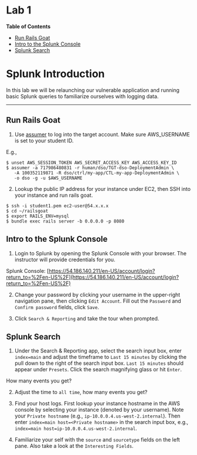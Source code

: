 # Lab 1

**Table of Contents**

- [Run Rails Goat](##run-rails-goat)
- [Intro to the Splunk Console](##intro-to-the-splunk-console)
- [Splunk Search](##splunk-search)

# Splunk Introduction

In this lab we will be relaunching our vulnerable application and running basic Splunk queries to familiarize ourselves with logging data.

---

## Run Rails Goat

1. Use [assumer](https://github.com/devsecops/assumer) to log into the target account. Make sure AWS_USERNAME is set to your student ID.

 E.g.,

 ```
$ unset AWS_SESSION_TOKEN AWS_SECRET_ACCESS_KEY AWS_ACCESS_KEY_ID
$ assumer -a 717986480831 -r human/dso/TGT-dso-DeploymentAdmin \
    -A 100352119871 -R dso/ctrl/my-app/CTL-my-app-DeploymentAdmin \
    -o dso -g -u $AWS_USERNAME
 ```

2. Lookup the public IP address for your instance under EC2, then SSH into your instance and run rails goat.

 ```
$ ssh -i student1.pem ec2-user@54.x.x.x
$ cd ~/railsgoat
$ export RAILS_ENV=mysql
$ bundle exec rails server -b 0.0.0.0 -p 8080
 ```

## Intro to the Splunk Console

1. Login to Splunk by opening the Splunk Console with your browser. The instructor will provide credentials for you.

Splunk Console: [https://54.186.140.211/en-US/account/login?return_to=%2Fen-US%2F](https://54.186.140.211/en-US/account/login?return_to=%2Fen-US%2F)

2. Change your password by clicking your username in the upper-right navigation pane, then clicking `Edit Account`. Fill out the `Password` and `Confirm password` fields, click `Save`.

3. Click `Search & Reporting` and take the tour when prompted.

## Splunk Search

1. Under the Search & Reporting app, select the search input box, enter `index=main` and adjust the timeframe to `Last 15 minutes` by clicking the pull down to the right of the search input box. `Last 15 minutes` should appear under `Presets`. Click the search magnifying glass or hit `Enter`.

 How many events you get?

2. Adjust the time to `all time`, how many events you get?

3. Find your host logs. First lookup your instance hostname in the AWS console by selecting your instance (denoted by your username). Note your `Private hostname`  (e.g., `ip-10.0.0.4.us-west-2.internal`). Then enter `index=main host=<Private hostname>` in the search input box, e.g., `index=main host=ip-10.0.0.4.us-west-2.internal`.

4. Familiarize your self with the `source` and `sourcetype` fields on the left pane. Also take a look at the `Interesting Fields`.
